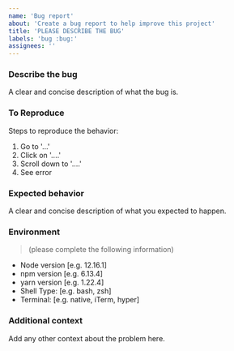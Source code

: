```yaml
---
name: 'Bug report'
about: 'Create a bug report to help improve this project'
title: 'PLEASE DESCRIBE THE BUG'
labels: 'bug :bug:'
assignees: ''
---
```


### Describe the bug

A clear and concise description of what the bug is.

### To Reproduce

Steps to reproduce the behavior:

1. Go to '...'
2. Click on '....'
3. Scroll down to '....'
4. See error

### Expected behavior

A clear and concise description of what you expected to happen.

### Environment

> (please complete the following information)

- Node version [e.g. 12.16.1]
- npm version [e.g. 6.13.4]
- yarn version [e.g. 1.22.4]
- Shell Type: [e.g. bash, zsh]
- Terminal: [e.g. native, iTerm, hyper]

### Additional context

Add any other context about the problem here.
